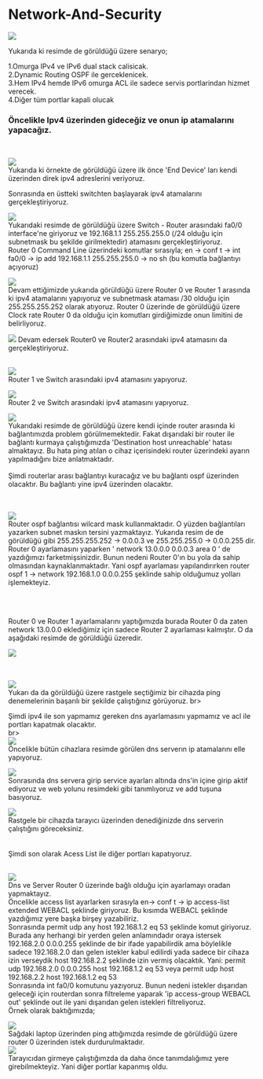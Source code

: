 # Network-And-Security


<img src="https://user-images.githubusercontent.com/62428397/201099693-69f2c7e2-b55b-4d0c-994b-86c98a936f9a.png">
<br>

<a>Yukarıda ki resimde de görüldüğü üzere senaryo; </a><br>

<a>1.Omurga IPv4 ve IPv6 dual stack calisicak.</a><br>
<a>2.Dynamic Routing OSPF ile gerceklenicek.</a><br>
<a>3.Hem IPv4 hemde IPv6 omurga ACL ile sadece servis portlarindan hizmet verecek.</a><br>
<a>4.Diğer tüm portlar kapali olucak</a><br>

<h3>Öncelikle Ipv4 üzerinden gideceğiz ve onun ip atamalarını yapacağız.</h3><br>


<img src="https://user-images.githubusercontent.com/62428397/201100915-0187f6a2-85e8-4de3-932f-90d8bd1582a8.png"><br>
<a>Yukarıda ki örnekte de görüldüğü üzere ilk önce 'End Device' ları kendi üzerinden direk ipv4 adreslerini veriyoruz.</a>
<br>

<a>Sonrasında en üstteki switchten başlayarak ipv4 atamalarını gerçekleştiriyoruz.</a><br>

<img src="https://user-images.githubusercontent.com/62428397/201103873-860d6baf-48f9-44cc-94a7-8ce6ac4288f9.png"><br>
<a>Yukarıdaki resimde de görüldüğü üzere Switch - Router arasındaki fa0/0 interface'ne giriyoruz ve 192.168.1.1 255.255.255.0 (/24 olduğu için subnetmask bu şekilde girilmektedir) atamasını gerçekleştiriyoruz.</a><br>
<a>Router 0 Command Line üzerindeki komutlar sırasıyla; en -> conf t -> int fa0/0 -> ip add 192.168.1.1 255.255.255.0 -> no sh (bu komutla bağlantıyı açıyoruz) </a>
<br>

<img src="https://user-images.githubusercontent.com/62428397/201105023-89651c98-0639-4f78-b1eb-b29038b06091.png"><br>
<a>Devam ettiğimizde yukarıda görüldüğü üzere Router 0 ve Router 1 arasında ki ipv4 atamalarını yapıyoruz ve subnetmask ataması /30 olduğu için 255.255.255.252 olarak atıyoruz. Router 0 üzerinde de görüldüğü üzere Clock rate Router 0 da olduğu için komutları girdiğimizde onun limitini de belirliyoruz.</a><br>



<img src="https://user-images.githubusercontent.com/62428397/201106217-0e48aa85-ec8c-44c9-ae94-340a89cd6a4f.png">
<a>Devam edersek Router0 ve Router2 arasındaki ipv4 atamasını da gerçekleştiriyoruz. </a> <br>
<br>


<img src="https://user-images.githubusercontent.com/62428397/201106958-9283b687-2a86-42f6-86d6-5cbed014c1f8.png"><br>
<a>Router 1 ve Switch arasındaki ipv4 atamasını yapıyoruz.</a><br>


<img src="https://user-images.githubusercontent.com/62428397/201107346-23656b7e-6f12-41d9-9293-745170bddcc6.png"><br>
<a>Router 2 ve Switch arasındaki ipv4 atamasını yapıyoruz.</a><br>


<img src="https://user-images.githubusercontent.com/62428397/201108390-3aa0d2eb-bba3-4b2d-bfd4-320c89f49b2c.png"><br>
<a>Yukarıdaki resimde de görüldüğü üzere kendi içinde router arasında ki bağlantımızda problem görülmemektedir. Fakat dışarıdaki bir router ile bağlantı kurmaya çalıştığımızda 'Destination host unreachable' hatası almaktayız. Bu hata ping atılan o cihaz içerisindeki router üzerindeki ayarın yapılmadığını bize anlatmaktadır. </a><br>
<br>
<a>Şimdi routerlar arası bağlantıyı kuracağız ve bu bağlantı ospf üzerinden olacaktır. Bu bağlantı yine ipv4 üzerinden olacaktır.</a><br>

<br>
<br>


<img src="https://user-images.githubusercontent.com/62428397/201111055-ddefb40f-6dfc-4dc9-97e0-a228519a153f.png">
<br>
<a>Router ospf bağlantısı wilcard mask kullanmaktadır. O yüzden bağlantıları yazarken subnet maskın tersini yazmaktayız. Yukarıda resim de de görüldüğü gibi 255.255.255.252 -> 0.0.0.3 ve 255.255.255.0 -> 0.0.0.255 dir. </a><br>
<a>Router 0 ayarlamasını yaparken ' network 13.0.0.0 0.0.0.3 area 0 ' de yazdığımızı farketmişsinizdir. Bunun nedeni Router 0'ın bu yola da sahip olmasından kaynaklanmaktadır. Yani ospf ayarlaması yapılandırırken router ospf 1 -> network 192.168.1.0 0.0.0.255 şeklinde sahip olduğumuz yolları işlemekteyiz. </a>

<br><br>

<a>Router 0 ve Router 1 ayarlamalarını yaptığımızda burada Router 0 da zaten network 13.0.0.0 eklediğimiz için sadece Router 2 ayarlaması kalmıştır. O da aşağıdaki resimde de görüldüğü üzeredir. </a><br>

<img src="https://user-images.githubusercontent.com/62428397/201113011-9b89d5ec-8585-4d01-bfa7-1f6a5e012af9.png"><br>
<br><br>


<img src="https://user-images.githubusercontent.com/62428397/201113420-ace7238c-a88e-4fbc-9764-00c65c784bba.png"><br>
<a>Yukarı da da görüldüğü üzere rastgele seçtiğimiz bir cihazda ping denemelerinin başarılı bir şekilde çalıştığınız görüyoruz.</a>
br><br>

<a>Şimdi ipv4 ile son yapmamız gereken dns ayarlamasını yapmamız ve acl ile portları kapatmak olacaktır.</a><br>
br><br>
<img src="https://user-images.githubusercontent.com/62428397/201114026-e944a498-d69f-461b-8d02-aa8192824a8c.png"><br>
<a>Öncelikle bütün cihazlara resimde görülen dns serverın ip atamalarını elle yapıyoruz.</a><br>


<img src="https://user-images.githubusercontent.com/62428397/201114465-7eff7c4b-444a-4e30-b95e-f4c2acb976c0.png"><br>
<a>Sonrasında dns servera girip service ayarları altında dns'in içine girip aktif ediyoruz ve web yolunu resimdeki gibi tanımlıyoruz ve add tuşuna basıyoruz.</a><br>


<img src="https://user-images.githubusercontent.com/62428397/201114917-19cb6c3d-b3da-4641-b4ea-f071f769023d.png"><br>
<a>Rastgele bir cihazda tarayıcı üzerinden denediğinizde dns serverin çalıştığını göreceksiniz.</a><br>
<br>
<br>
<a>Şimdi son olarak Acess List ile diğer portları kapatıyoruz.</a><br><br>

<img src="https://user-images.githubusercontent.com/62428397/201116279-03937c6d-c75c-4836-9473-8240e680e7fe.png"><br>
<a>Dns ve Server Router 0 üzerinde bağlı olduğu için ayarlamayı oradan yapmaktayız. </a><br>
<a>Öncelikle access list ayarlarken sırasıyla en-> conf t -> ip access-list extended WEBACL şeklinde giriyoruz. Bu kısımda WEBACL şeklinde yazdığımız yere başka birşey yazabiliriz.</a><br>
<a>Sonrasında permit udp any host 192.168.1.2 eq 53 şeklinde komut giriyoruz. Burada any herhangi bir yerden gelen anlamındadır oraya istersek 192.168.2.0 0.0.0.255 şeklinde de bir ifade yapabilirdik ama böylelikle sadece 192.168.2.0 dan gelen istekler kabul edilirdi yada sadece bir cihaza izin verseydik host 192.168.2.2 şeklinde izin vermiş olacaktık. Yani: permit udp 192.168.2.0 0.0.0.255 host 192.168.1.2 eq 53 veya permit udp host 192.168.2.2 host 192.168.1.2 eq 53 </a><br>
<a>Sonrasında int fa0/0 komutunu yazıyoruz. Bunun nedeni istekler dışarıdan geleceği için routerdan sonra filtreleme yaparak 'ip access-group WEBACL out' şeklinde out ile yani dışarıdan gelen istekleri filtreliyoruz. </a><br>
<a>Örnek olarak baktığımızda;</a><br>


<img src="https://user-images.githubusercontent.com/62428397/201118393-043ced24-1492-40df-9768-4204eaeaa431.png"><br>
<a>Sağdaki laptop üzerinden ping attığımızda resimde de görüldüğü üzere router 0 üzerinden istek durdurulmaktadır.</a><br>
<img src="https://user-images.githubusercontent.com/62428397/201118642-90fb51b3-1a40-4d6f-90a0-f2a97bed69ac.png"><br>
<a>Tarayıcıdan girmeye çalıştığımzda da daha önce tanımdalığımız yere girebilmekteyiz. Yani diğer portlar kapanmış oldu.</a>




